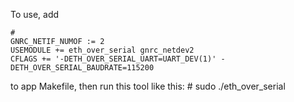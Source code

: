 To use, add

    #
    GNRC_NETIF_NUMOF := 2
    USEMODULE += eth_over_serial gnrc_netdev2
    CFLAGS += '-DETH_OVER_SERIAL_UART=UART_DEV(1)' -DETH_OVER_SERIAL_BAUDRATE=115200

to app Makefile, then run this tool like this:
    # sudo ./eth_over_serial <tap-device> <serial>
